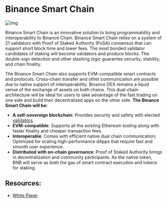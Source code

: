 # Binance Smart Chain

![img](https://community.binance.org/assets/uploads/files/1587108834388-blog-en-2.png)

Binance Smart Chain is an innovative solution to bring programmability and interoperability to Binance Chain. Binance Smart Chain relies on a system of 21 validators with Proof of Staked Authority \(PoSA\) consensus that can support short block time and lower fees. The most bonded validator candidates of staking will become validators and produce blocks. The double-sign detection and other slashing logic guarantee security, stability, and chain finality.

The Binance Smart Chain also supports EVM-compatible smart contracts and protocols. Cross-chain transfer and other communication are possible due to native support of interoperability. Binance DEX remains a liquid venue of the exchange of assets on both chains. This dual-chain architecture will be ideal for users to take advantage of the fast trading on one side and build their decentralized apps on the other side. **The Binance Smart Chain will be:**

* **A self-sovereign blockchain**: Provides security and safety with elected [validators](https://docs.binance.org/smart-chain/guides/concepts/consensus.html).
* **EVM-compatible**: Supports all the existing Ethereum tooling along with faster finality and cheaper transaction fees.
* **Interoperable**: Comes with efficient native dual chain communication; Optimized for scaling high-performance dApps that require fast and smooth user experience.
* **Distributed with on-chain governance**: Proof of Staked Authority brings in decentralization and community participants. As the native token, BNB will serve as both the gas of smart contract execution and tokens for staking.

## Resources: <a id="resources"></a>

* [White Paper](http://binance.org/en#smartChain)

